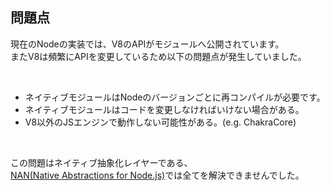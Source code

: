 ## 問題点

現在のNodeの実装では、V8のAPIがモジュールへ公開されています。  
またV8は頻繁にAPIを変更しているため以下の問題点が発生していました。 

<br>

- ネイティブモジュールはNodeのバージョンごとに再コンパイルが必要です。
- ネイティブモジュールはコードを変更しなければいけない場合がある。
- V8以外のJSエンジンで動作しない可能性がある。(e.g. ChakraCore)

<br>

この問題はネイティブ抽象化レイヤーである、  
[NAN(Native Abstractions for Node.js)](https://github.com/nodejs/nan)では全てを解決できませんでした。
